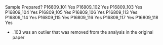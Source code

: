 Sample	Prepared?
P16809_101	Yes
P16809_102	Yes
P16809_103	Yes
P16809_104	Yes
P16809_105	Yes
P16809_106	Yes
P16809_113	Yes
P16809_114	Yes
P16809_115	Yes
P16809_116	Yes
P16809_117	Yes
P16809_118	Yes


* _103 was an outlier that was removed from the analysis in the original paper
